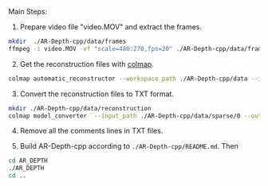 
Main Steps:

1. Prepare video file "video.MOV" and extract the frames.
```bash
mkdir  ./AR-Depth-cpp/data/frames
ffmpeg -i video.MOV -vf "scale=480:270,fps=20" ./AR-Depth-cpp/data/frames/%06d.png
```
2. Get the reconstruction files with [colmap](https://colmap.github.io/install.html).
```bash
colmap automatic_reconstructor --workspace_path ./AR-Depth-cpp/data --image_path ./AR-Depth-cpp/data/frames --camera_model=PINHOLE --single_camera=1 --data_type=video  --use_gpu=false
```

3. Convert the reconstruction files to TXT format.
```bash
mkdir ./AR-Depth-cpp/data/reconstruction
colmap model_converter  --input_path ./AR-Depth-cpp/data/sparse/0 --output_path ./AR-Depth-cpp/data/reconstruction --output_type TXT
```

4. Remove all the comments lines in TXT files.

5. Build AR-Depth-cpp according to `./AR-Depth-cpp/README.md`. Then
    
```bash
cd AR_DEPTH
./AR_DEPTH
cd ..
```
